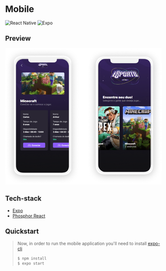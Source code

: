 # Mobile 

![React Native](https://img.shields.io/badge/react_native-%2320232a.svg?style=for-the-badge&logo=react&logoColor=%2361DAFB)
![Expo](https://img.shields.io/badge/expo-1C1E24?style=for-the-badge&logo=expo&logoColor=#D04A37)

## Preview

<img src="https://github.com/LucasVieiraS/NLW-eSports/blob/main/assets/mobile-preview.png?raw=true">

## Tech-stack
- [Expo](https://expo.dev/)
- [Phosphor React](https://phosphoricons.com/)

## Quickstart

>
>Now, in order to run the mobile application you'll need to install [expo-cli](https://docs.expo.dev/workflow/expo-cli/)
>```sh
>$ npm install
>$ expo start
>```

